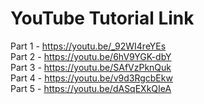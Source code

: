 # YouTube Tutorial Link

Part 1 - https://youtu.be/_92WI4reYEs \
Part 2 - https://youtu.be/6hV9YGK-dbY \
Part 3 - https://youtu.be/SAfVzPknQuk \
Part 4 - https://youtu.be/v9d3RgcbEkw \
Part 5 - https://youtu.be/dASqEXkQIeA
